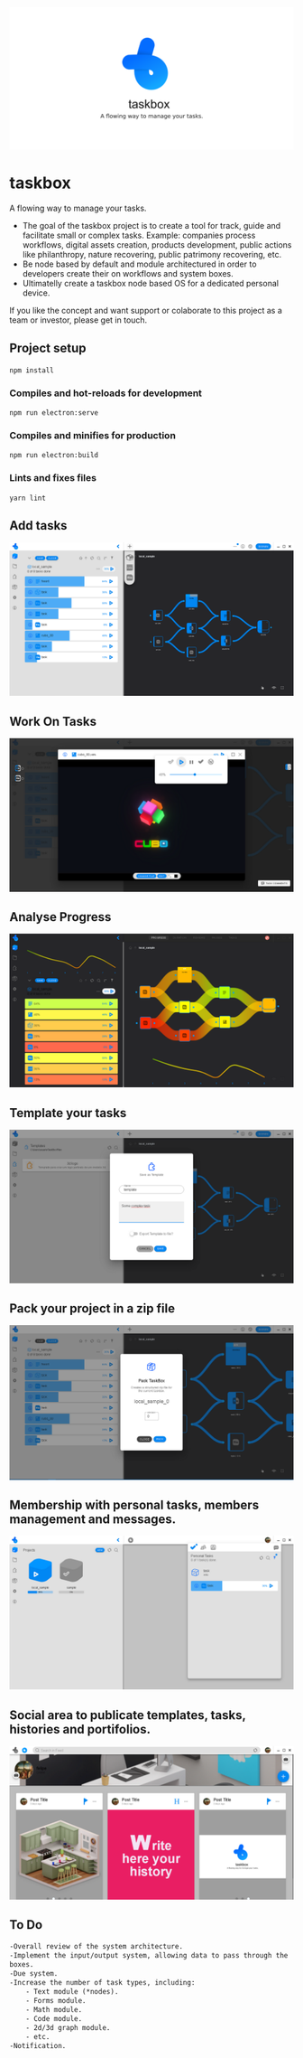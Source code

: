 ![Taskbox Logo](public/img/social_media_1280_640.png)

#   taskbox
A flowing way to manage your tasks.

- The goal of the taskbox project is to create a tool for track, guide and facilitate small or complex tasks. Example: companies process workflows, digital assets creation, products development, public actions like philanthropy, nature recovering, public patrimony recovering, etc.
- Be node based by default and module architectured in order to developers create their on workflows and system boxes.
- Ultimatelly create a taskbox node based OS for a dedicated personal device.

If you like the concept and want support or colaborate to this project as a team or investor, please get in touch.

## Project setup
```
npm install
```

### Compiles and hot-reloads for development
```
npm run electron:serve
```

### Compiles and minifies for production
```
npm run electron:build
```

### Lints and fixes files
```
yarn lint
```

## Add tasks
![Add Tasks](public/img/readme_addtasks.png)

## Work On Tasks
![Work On Tasks](public/img/readme_workontasks.png)

## Analyse Progress
![Analyse](public/img/readme_analyse.png)

## Template your tasks
![Template it](public/img/readme_template.png)

## Pack your project in a zip file
![Pack it](public/img/readme_pack.png)

## Membership with personal tasks, members management and messages.
![Membership](public/img/readme_membership.png)

## Social area to publicate templates, tasks, histories and portifolios.
![Social](public/img/readme_social.png)

## To Do
```
-Overall review of the system architecture. 
-Implement the input/output system, allowing data to pass through the boxes.
-Due system.
-Increase the number of task types, including:
    - Text module (*nodes).
    - Forms module.
    - Math module.
    - Code module.
    - 2d/3d graph module.
    - etc.
-Notification.
```

